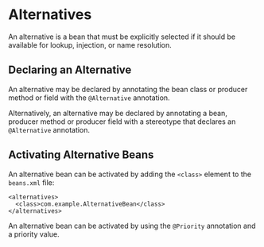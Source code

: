 # Alternatives

An alternative is a bean that must be explicitly selected if it should be available for lookup, injection, or name resolution.

## Declaring an Alternative

An alternative may be declared by annotating the bean class or producer method or field with the `@Alternative` annotation.

Alternatively, an alternative may be declared by annotating a bean, producer method or producer field with a stereotype that declares an `@Alternative` annotation.

## Activating Alternative Beans

An alternative bean can be activated by adding the `<class>` element to the `beans.xml` file:
```
<alternatives>
  <class>com.example.AlternativeBean</class>
</alternatives>
```

An alternative bean can be activated by using the `@Priority` annotation and a priority value.

